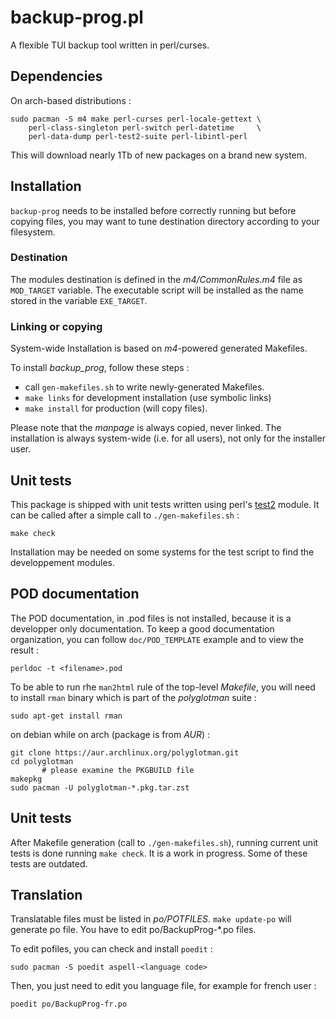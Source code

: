 # backup-prog.pl

A flexible TUI backup tool written in perl/curses.

## Dependencies

On arch-based distributions :

	sudo pacman -S m4 make perl-curses perl-locale-gettext \
		perl-class-singleton perl-switch perl-datetime     \
		perl-data-dump perl-test2-suite perl-libintl-perl

This will download nearly 1Tb of new packages on a brand new system.

## Installation

`backup-prog` needs to be installed before correctly running but before 
copying files, you may want to tune destination directory according to your
filesystem.

### Destination

The modules destination is defined in the *m4/CommonRules.m4* file
as `MOD_TARGET` variable. The executable script will be installed 
as the name stored in the variable `EXE_TARGET`.

### Linking or copying

System-wide Installation is based on *m4*-powered generated Makefiles.

To install *backup_prog*, follow these steps :
- call `gen-makefiles.sh` to write newly-generated Makefiles.
- `make links` for development installation (use symbolic links)
- `make install` for production (will copy files).

Please note that the *manpage* is always copied, never linked.
The installation is always system-wide (i.e. for all users), not only for
the installer user.

## Unit tests

This package is shipped with unit tests written using perl's 
[test2](https://metacpan.org/pod/Test2) module. It can 
be called after a simple call to `./gen-makefiles.sh` :

	make check
	
Installation may be needed on some systems for the test script to find
the developpement modules.	

## POD documentation

The POD documentation, in .pod files is not installed, because it is
a developper only documentation. To keep a good documentation organization,
you can follow `doc/POD_TEMPLATE` example and to view the result :

	perldoc -t <filename>.pod

To be able to run rhe `man2html` rule of the top-level *Makefile*, you will
need to install `rman` binary which is part of the *polyglotman* suite :

	sudo apt-get install rman 

on debian while on arch (package is from *AUR*) :

	git clone https://aur.archlinux.org/polyglotman.git
	cd polyglotman
           # please examine the PKGBUILD file
	makepkg
	sudo pacman -U polyglotman-*.pkg.tar.zst

## Unit tests

After Makefile generation (call to `./gen-makefiles.sh`), running current
unit tests is done running `make check`. It is a work in progress. Some of
these tests are outdated.

## Translation

Translatable files must be listed in *po/POTFILES*.
`make update-po` will generate po file. You have to edit 
po/BackupProg-*.po files.

To edit pofiles, you can check and install `poedit` :

	sudo pacman -S poedit aspell-<language code>

Then, you just need to edit you language file, for example for french user :

	poedit po/BackupProg-fr.po
